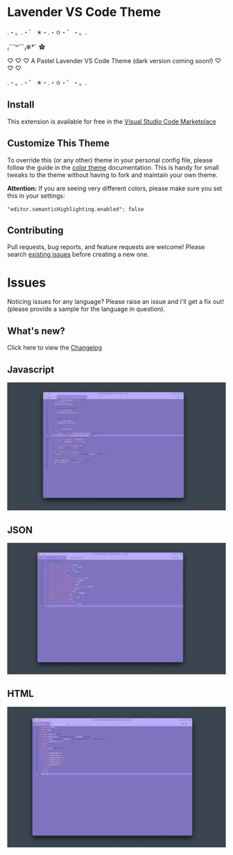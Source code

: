 # Lavender VS Code Theme

.・。.・゜ ✭・.・✫・゜・。.

₍˶ˆ꒳ˆ˶₎✼\*ﾟ ✿

♡ ♡ ♡ A Pastel Lavender VS Code Theme (dark version coming soon!) ♡ ♡ ♡

.・。.・゜ ✭・.・✫・゜・。.

## Install
This extension is available for free in the [Visual Studio Code Marketplace](https://marketplace.visualstudio.com/items?itemName=gbmyt.pastel-lavender-theme)

## Customize This Theme
To override this (or any other) theme in your personal config file, please follow the guide in the [color theme](https://code.visualstudio.com/api/extension-guides/color-theme) documentation. This is handy for small tweaks to the theme without having to fork and maintain your own theme.

**Attention:** If you are seeing very different colors, please make sure you set this in your settings:

```
"editor.semanticHighlighting.enabled": false
```

## Contributing
Pull requests, bug reports, and feature requests are welcome! Please search [existing issues](https://github.com/gbmyt/lavender-vs-code-theme/issues) before creating a new one.

# Issues
Noticing issues for any language? Please raise an issue and I'll get a fix out! (please provide a sample for the language in question).

## What's new?
Click here to view the [Changelog](https://github.com/gbmyt/lavender-vs-code-theme/blob/main/CHANGELOG.md)

## Javascript
![Javascript](/assets/javascript.png)

## JSON
![JSON](/assets/JSON.png)

## HTML
![HTML](/assets/html.png)